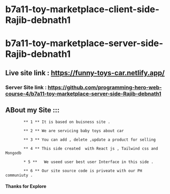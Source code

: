 # b7a11-toy-marketplace-client-side-Rajib-debnath1


# b7a11-toy-marketplace-server-side-Rajib-debnath1


## Live site link : https://funny-toys-car.netlify.app/  
### Server Site link : https://github.com/programming-hero-web-course-4/b7a11-toy-marketplace-server-side-Rajib-debnath1



## ABout my Site :::

            ** 1 ** It is based on buisness site .

            ** 2 ** We are servicing baby toys about car 

            ** 3 ** You can add , delete ,update a product for selling 

            ** 4 ** This side created  with React js , Tailwind css and Mongodb 

            * 5 **   We useed user best user Interface in this side .

            ** 6 ** Our site source code is priveate with our PH communiuty .


#### Thanks for Explore  
